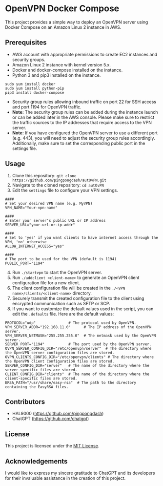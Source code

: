 # OpenVPN Docker Compose

This project provides a simple way to deploy an OpenVPN server using Docker Compose on an Amazon Linux 2 instance in AWS.

## Prerequisites

 - AWS account with appropriate permissions to create EC2 instances and security groups.
 - Amazon Linux 2 instance with kernel version 5.x.
 - Docker and docker-compose installed on the instance.
 - Python 3 and pip3 installed on the instance.
 ```
sudo yum install docker
sudo yum install python-pip
pip3 install docker-compose
 ```
 - Security group rules allowing inbound traffic on port 22 for SSH access and port 1194 for OpenVPN traffic.
 - **Note:** The security group rules can be added during the instance launch or can be added later in the AWS console. Please make sure to restrict the traffic sources to the IP addresses that require access to the VPN server.
 - **Note:** If you have configured the OpenVPN server to use a different port (e.g. 443), you will need to adjust the security group rules accordingly. Additionally, make sure to set the corresponding public port in the settings file.


## Usage

1. Clone this repository: `git clone https://github.com/pingpongdash/autOvPN.git`
2. Navigate to the cloned repository: `cd autOvPN`
3. Edit the `settings` file to configure your VPN settings.
```
####
# Set your desired VPN name (e.g. MyVPN)
VPN_NAME="Your-vpn-name"

####
# Enter your server's public URL or IP address
SERVER_URL="your-url-or-ip-addr"

####
# Set to 'yes' if you want clients to have internet access through the VPN, 'no' otherwise
ALLOW_INTERNET_ACCESS="yes"

####
# The port to be used for the VPN (default is 1194)
PUBLIC_PORT="1194"
```

4. Run `./startvpn` to start the OpenVPN server.
5. Run `./addclient <client-name>` to generate an OpenVPN client configuration file for a new client.
6. The client configuration file will be created in the `./<VPN name>/clients/<client-name>` directory.
7. Securely transmit the created configuration file to the client using encrypted communication such as SFTP or SCP.
8. If you want to customize the default values used in the script, you can edit the `.defaults` file. Here are the default values:
```
PROTOCOL="udp"               # The protocol used by OpenVPN.
VPN_SERVER_ADDR="192.168.11.0"      # The IP address of the OpenVPN server.
VPN_SERVER_NETMASK="255.255.255.0"  # The netmask used by the OpenVPN server.
SERVER_PORT="1194"           # The port used by the OpenVPN server.
OVPN_SERVER_CONFIG_DIR="/etc/openvpn/server"  # The directory where the OpenVPN server configuration files are stored.
OVPN_CLIENTS_CONFIG_DIR="/etc/openvpn/clients" # The directory where the OpenVPN client configuration files are stored.
SERVER_CONFIG_DIR="server"   # The name of the directory where the server-specific files are stored.
CLIENT_CONFIG_DIR="clients"  # The name of the directory where the client-specific files are stored.
ERSA_PATH="/usr/share/easy-rsa"  # The path to the directory containing the EasyRSA files.
```

## Contributors

- HAL9000 (https://github.com/pingpongdash)
- ChatGPT (https://github.com/chatgpt)

## License

This project is licensed under the [MIT License](https://opensource.org/licenses/MIT).


## Acknowledgements

I would like to express my sincere gratitude to ChatGPT and its developers for their invaluable assistance in the creation of this project.

